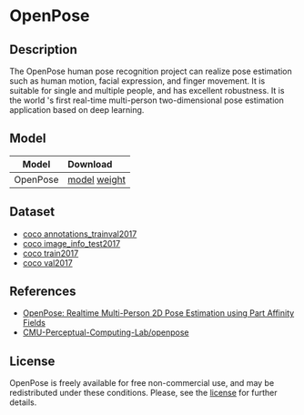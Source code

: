 <!--- SPDX-License-Identifier:  -->

# OpenPose

## Description

The OpenPose human pose recognition project can realize pose estimation such as human motion, facial expression, and finger movement. It is suitable for single and multiple people, and has excellent robustness. It is the world 's first real-time multi-person two-dimensional pose estimation application based on deep learning.

## Model

|Model            |Download                                                             |
|-----------------|:--------------------------------------------------------------------|
|OpenPose         |[model](pose_deploy.prototxt) [weight](pose_iter_584000.caffemodel)  |

## Dataset

* [coco annotations_trainval2017](http://images.cocodataset.org/annotations/annotations_trainval2017.zip)
* [coco image_info_test2017](http://images.cocodataset.org/annotations/image_info_test2017.zip)
* [coco train2017](http://images.cocodataset.org/zips/train2017.zip)
* [coco val2017](http://images.cocodataset.org/zips/val2017.zip)

## References

* [OpenPose: Realtime Multi-Person 2D Pose Estimation using Part Affinity Fields](https://arxiv.org/abs/1812.08008)
* [CMU-Perceptual-Computing-Lab/openpose](https://github.com/CMU-Perceptual-Computing-Lab/openpose)

## License

OpenPose is freely available for free non-commercial use, and may be redistributed under these conditions. Please, see the [license](https://github.com/CMU-Perceptual-Computing-Lab/openpose/blob/master/LICENSE) for further details.
